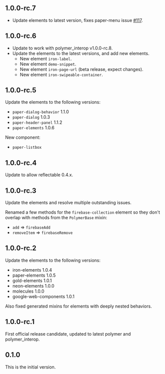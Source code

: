 ## 1.0.0-rc.7

* Update elements to latest version, fixes paper-menu issue
  [#117](https://github.com/dart-lang/polymer_elements/issues/117).

## 1.0.0-rc.6

* Update to work with polymer_interop v1.0.0-rc.8.
* Update the elements to the latest versions, and add new elements.
  * New element `iron-label`.
  * New element `demo-snippet`.
  * New element `iron-page-url` (beta release, expect changes).
  * New element `iron-swipeable-container`.

## 1.0.0-rc.5

Update the elements to the following versions:

 - `paper-dialog-behavior` 1.1.0
 - `paper-dialog` 1.0.3
 - `paper-header-panel` 1.1.2
 - `paper-elements` 1.0.6

New component:

 - `paper-listbox`

## 1.0.0-rc.4

Update to allow reflectable 0.4.x.

## 1.0.0-rc.3

Update the elements and resolve multiple outstanding issues.

Renamed a few methods for the `firebase-collection` element so they don't
overlap with methods from the `PolymerBase` mixin:

  * `add` => `firebaseAdd`
  * `removeItem` => `firebaseRemove`

## 1.0.0-rc.2

Update the elements to the following versions:

  - iron-elements 1.0.4
  - paper-elements 1.0.5
  - gold-elements 1.0.1
  - neon-elements 1.0.0
  - molecules 1.0.0
  - google-web-components 1.0.1

Also fixed generated mixins for elements with deeply nested behaviors.

## 1.0.0-rc.1

First official release candidate, updated to latest polymer and polymer_interop.

## 0.1.0

This is the initial version.
